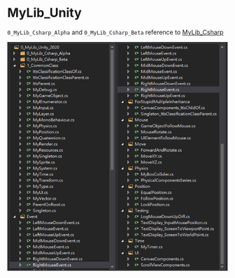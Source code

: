 # MyLib_Unity

`0_MyLib_Csharp_Alpha` and `0_MyLib_Csharp_Beta` reference to [MyLib_Csharp](https://github.com/CWKSC/MyLib_Csharp)

![](https://raw.githubusercontent.com/CWKSC/MyLib_Unity/master/image/MyLib_Unity_2020.png)
